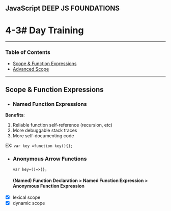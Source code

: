 ## JavaScript DEEP JS FOUNDATIONS

# 4-3# Day Training

---

### Table of Contents

- [Scope & Function Expressions](#)
- [Advanced Scope ](#)

---
## Scope & Function Expressions

* ### Named Function Expressions
**Benefits**:
  
1. Reliable function self-reference (recursion, etc)
2. More debuggable stack traces
3. More self-documenting code
   
 EX:  `var key =function key(){};`

* ### Anonymous Arrow Functions
  `var key=()=>{};`
  #### (Named) Function Declaration > Named Function Expression > Anonymous Function Expression

- [x] lexical scope
- [x] dynamic scope 
